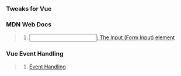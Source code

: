 ### Tweaks for Vue

### MDN Web Docs 
> 1. [<input>: The Input (Form Input) element](https://developer.mozilla.org/en-US/docs/Web/HTML/Element/input)

### Vue Event Handling 
> 1. [Event Handling](https://vuejs.org/guide/essentials/event-handling.html#key-modifiers) 